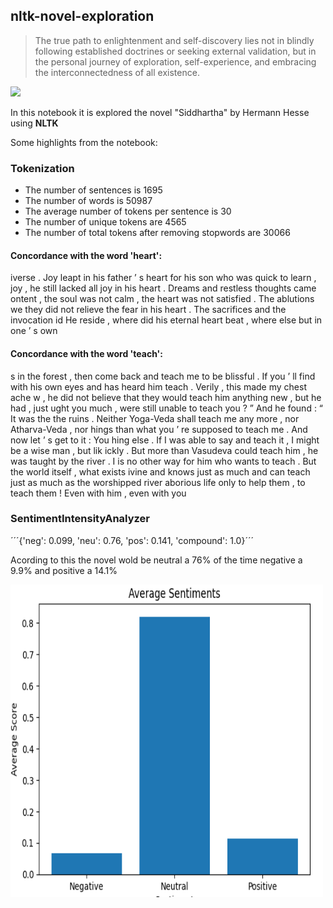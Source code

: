 <h2> nltk-novel-exploration </h2>

>The true path to enlightenment and self-discovery lies not in blindly following established doctrines or seeking external validation, but in the personal journey of exploration, self-experience, and embracing the interconnectedness of all existence.

<img src="https://northstonebcn.com/wp-content/uploads/2018/05/Siddharta-Gautama-buda-1-600x414.jpg"> 

In this notebook it is explored the novel  "Siddhartha" by Hermann Hesse using **NLTK**

Some highlights from the notebook:

<h3>Tokenization </h3>

* The number of sentences is 1695 
* The number of words is 50987
* The average number of tokens per sentence is 30
* The number of unique tokens are 4565
* The number of total tokens after removing stopwords are 30066

<h4> Concordance with the word 'heart': </h4>

<p> iverse . Joy leapt in his father ’ s heart for his son who was quick to learn ,
joy , he still lacked all joy in his heart . Dreams and restless thoughts came 
ontent , the soul was not calm , the heart was not satisfied . The ablutions we
they did not relieve the fear in his heart . The sacrifices and the invocation 
id He reside , where did his eternal heart beat , where else but in one ’ s own </p>

<h4> Concordance with the word 'teach': </h4>

<p> s in the forest , then come back and teach me to be blissful . If you ’ ll find
 with his own eyes and has heard him teach . Verily , this made my chest ache w
, he did not believe that they would teach him anything new , but he had , just
ught you much , were still unable to teach you ? ” And he found : “ It was the 
 the ruins . Neither Yoga-Veda shall teach me any more , nor Atharva-Veda , nor
hings than what you ’ re supposed to teach me . And now let ’ s get to it : You
hing else . If I was able to say and teach it , I might be a wise man , but lik
ickly . But more than Vasudeva could teach him , he was taught by the river . I
is no other way for him who wants to teach . But the world itself , what exists
ivine and knows just as much and can teach just as much as the worshipped river
aborious life only to help them , to teach them ! Even with him , even with you </p>

<h3> SentimentIntensityAnalyzer </h3> 

´´´{'neg': 0.099, 'neu': 0.76, 'pos': 0.141, 'compound': 1.0}´´´

<p> Acording to this the novel wold be neutral a 76% of the time negative a 9.9% and positive a 14.1%  </p>
<img src="average_sentiments_nltk_siddharta.png" alt="sentiment analysis graph" width="500" height="500">